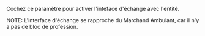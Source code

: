 Cochez ce paramètre pour activer l'inteface d'échange avec l'entité.

NOTE: L'interface d'échange se rapproche du Marchand Ambulant, car il n'y a pas de bloc de profession.